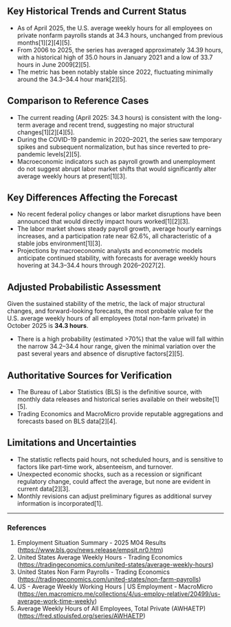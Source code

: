 ## Key Historical Trends and Current Status

- As of April 2025, the U.S. average weekly hours for all employees on private nonfarm payrolls stands at 34.3 hours, unchanged from previous months[1][2][4][5].
- From 2006 to 2025, the series has averaged approximately 34.39 hours, with a historical high of 35.0 hours in January 2021 and a low of 33.7 hours in June 2009[2][5].
- The metric has been notably stable since 2022, fluctuating minimally around the 34.3–34.4 hour mark[2][5].

## Comparison to Reference Cases

- The current reading (April 2025: 34.3 hours) is consistent with the long-term average and recent trend, suggesting no major structural changes[1][2][4][5].
- During the COVID-19 pandemic in 2020–2021, the series saw temporary spikes and subsequent normalization, but has since reverted to pre-pandemic levels[2][5].
- Macroeconomic indicators such as payroll growth and unemployment do not suggest abrupt labor market shifts that would significantly alter average weekly hours at present[1][3].

## Key Differences Affecting the Forecast

- No recent federal policy changes or labor market disruptions have been announced that would directly impact hours worked[1][2][3].
- The labor market shows steady payroll growth, average hourly earnings increases, and a participation rate near 62.6%, all characteristic of a stable jobs environment[1][3].
- Projections by macroeconomic analysts and econometric models anticipate continued stability, with forecasts for average weekly hours hovering at 34.3–34.4 hours through 2026–2027[2].

## Adjusted Probabilistic Assessment

Given the sustained stability of the metric, the lack of major structural changes, and forward-looking forecasts, the most probable value for the U.S. average weekly hours of all employees (total non-farm private) in October 2025 is **34.3 hours**.

- There is a high probability (estimated >70%) that the value will fall within the narrow 34.2–34.4 hour range, given the minimal variation over the past several years and absence of disruptive factors[2][5].

## Authoritative Sources for Verification

- The Bureau of Labor Statistics (BLS) is the definitive source, with monthly data releases and historical series available on their website[1][5].
- Trading Economics and MacroMicro provide reputable aggregations and forecasts based on BLS data[2][4].

## Limitations and Uncertainties

- The statistic reflects paid hours, not scheduled hours, and is sensitive to factors like part-time work, absenteeism, and turnover.
- Unexpected economic shocks, such as a recession or significant regulatory change, could affect the average, but none are evident in current data[2][3].
- Monthly revisions can adjust preliminary figures as additional survey information is incorporated[1].

---

### References

1. Employment Situation Summary - 2025 M04 Results (https://www.bls.gov/news.release/empsit.nr0.htm)
2. United States Average Weekly Hours - Trading Economics (https://tradingeconomics.com/united-states/average-weekly-hours)
3. United States Non Farm Payrolls - Trading Economics (https://tradingeconomics.com/united-states/non-farm-payrolls)
4. US - Average Weekly Working Hours | US Employment - MacroMicro (https://en.macromicro.me/collections/4/us-employ-relative/20499/us-average-work-time-weekly)
5. Average Weekly Hours of All Employees, Total Private (AWHAETP) (https://fred.stlouisfed.org/series/AWHAETP)